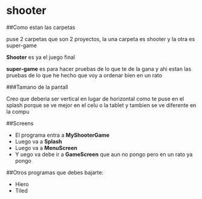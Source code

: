 shooter
=======

##Como estan las carpetas

puse 2 carpetas que son 2 proyectos, la una carpeta es shooter y la otra es super-game


**Shooter** es ya el juego final

**super-game** es para hacer pruebas de lo que te de la gana y ahi estan las pruebas de lo que he hecho que voy a ordenar bien en un rato




###Tamano de la pantall

Creo que deberia ser vertical en lugar de horizontal como te puse en el splash porque se ve mejor en el celu o la tablet y tambien se ve diferente en la compu

##Screens

* El programa entra a **MyShooterGame**
* Luego va a **Splash**
* Luego va a **MenuScreen**
* Y uego va debe ir a **GameScreen** que aun no pongo pero en un rato ya pongo


##Otros programas que debes bajarte:

* Hiero
* Tiled